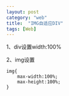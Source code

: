 ```yaml
---
layout: post
category: "web"
title:  "IMG自适应DIV"
tags: [Web]
---
```


1、div设置width:100%  

2、img设置  

    img{
    	max-width:100%;
    	max-height:100%;
    }